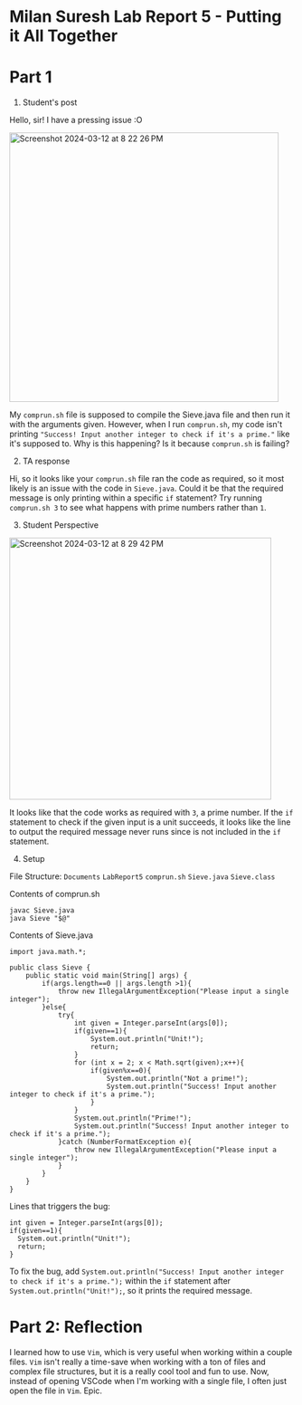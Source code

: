 # Milan Suresh Lab Report 5 - Putting it All Together

# Part 1

1. Student's post

Hello, sir! I have a pressing issue :O

<img width="476" alt="Screenshot 2024-03-12 at 8 22 26 PM" src="https://github.com/MilanSuresh2468/cse15l-lab-reports/assets/73302110/1e852389-5b10-44b6-a875-75ccf5602d01">

My `comprun.sh` file is supposed to compile the Sieve.java file and then run it with the arguments given. However, when I run `comprun.sh`, my code isn't printing `"Success! Input another integer to check if it's a prime."` like it's supposed to. Why is this happening? Is it because `comprun.sh` is failing?

2. TA response

Hi, so it looks like your `comprun.sh` file ran the code as required, so it most likely is an issue with the code in `Sieve.java`. Could it be that the required message is only printing within a specific `if` statement? Try running `comprun.sh 3` to see what happens with prime numbers rather than `1`.

3. Student Perspective

<img width="463" alt="Screenshot 2024-03-12 at 8 29 42 PM" src="https://github.com/MilanSuresh2468/cse15l-lab-reports/assets/73302110/49cbc98c-2dca-4f01-af24-468518ee2bf5">

It looks like that the code works as required with `3`, a prime number. If the `if` statement to check if the given input is a unit succeeds, it looks like the line to output the required message never runs since is not included in the `if` statement.

4. Setup
   
File Structure:
`Documents`
  `LabReport5`
     `comprun.sh`
     `Sieve.java`
     `Sieve.class`

Contents of comprun.sh 
```
javac Sieve.java
java Sieve "$@"
```

Contents of Sieve.java
```
import java.math.*;

public class Sieve {
    public static void main(String[] args) {
        if(args.length==0 || args.length >1){
            throw new IllegalArgumentException("Please input a single integer");
        }else{
            try{
                int given = Integer.parseInt(args[0]);
                if(given==1){
                    System.out.println("Unit!");
                    return;
                }
                for (int x = 2; x < Math.sqrt(given);x++){
                    if(given%x==0){
                        System.out.println("Not a prime!");
                        System.out.println("Success! Input another integer to check if it's a prime.");
                    }
                }
                System.out.println("Prime!");
                System.out.println("Success! Input another integer to check if it's a prime.");
            }catch (NumberFormatException e){
                throw new IllegalArgumentException("Please input a single integer");
            }
        }
    }
}
```
Lines that triggers the bug: 
```
int given = Integer.parseInt(args[0]);
if(given==1){
  System.out.println("Unit!");
  return;
}
```
To fix the bug, add `System.out.println("Success! Input another integer to check if it's a prime.");` within the `if` statement after 
`System.out.println("Unit!");`, so it prints the required message.

# Part 2: Reflection

I learned how to use `Vim`, which is very useful when working within a couple files. `Vim` isn't really a time-save when working
with a ton of files and complex file structures, but it is a really cool tool and fun to use. Now, instead of opening VSCode when I'm working with a single file, I often just open the file in `Vim`. Epic.

